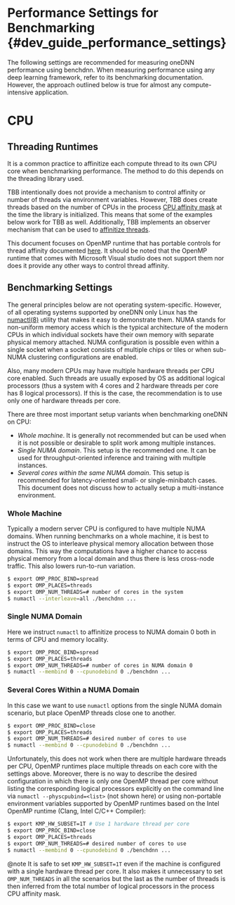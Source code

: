 Performance Settings for Benchmarking {#dev_guide_performance_settings}
=======================================================================

The following settings are recommended for measuring oneDNN performance using
benchdnn. When measuring performance using any deep learning framework, refer
to its benchmarking documentation. However, the approach outlined below is
true for almost any compute-intensive application.

# CPU

## Threading Runtimes

It is a common practice to affinitize each compute thread to its own CPU core
when benchmarking performance. The method to do this depends on the threading
library used.

TBB intentionally does not provide a mechanism to control affinity or number
of threads via environment variables. However, TBB does create threads based
on the number of CPUs in the process
[CPU affinity mask](https://en.wikipedia.org/wiki/Affinity_mask)
at the time the library is initialized. This means that some of the examples
below work for TBB as well. Additionally, TBB implements an observer mechanism
that can be used to
[affinitize threads](https://www.threadingbuildingblocks.org/docs/help/reference/task_scheduler/task_scheduler_observer.html).

This document focuses on OpenMP runtime that has portable controls for thread
affinity documented
[here](https://www.openmp.org/spec-html/5.0/openmpch6.html#x287-20510006).
It should be noted that the OpenMP runtime that comes with Microsoft Visual
studio does not support them nor does it provide any other ways to control
thread affinity.

## Benchmarking Settings

The general principles below are not operating system-specific. However, of
all operating systems supported by oneDNN only Linux has the
[numactl(8)](https://linux.die.net/man/8/numactl) utility that makes it easy
to demonstrate them. NUMA stands for non-uniform memory access which is the
typical architecture of the modern CPUs in which individual sockets have their
own memory with separate physical memory attached. NUMA configuration is
possible even within a single socket when a socket consists of multiple chips
or tiles or when sub-NUMA clustering configurations are enabled.

Also, many modern CPUs may have multiple hardware threads per CPU core
enabled. Such threads are usually exposed by OS as additional logical
processors (thus a system with 4 cores and 2 hardware threads per core has 8
logical processors). If this is the case, the recommendation is to use only
one of hardware threads per core.

There are three most important setup variants when benchmarking oneDNN on CPU:
- *Whole machine*. It is generally not recommended but can be used when it
  is not possible or desirable to split work among multiple instances.
- *Single NUMA domain*. This setup is the recommended one. It can be used for
  throughput-oriented inference and training with multiple instances.
- *Several cores within the same NUMA domain*. This setup is recommended for
  latency-oriented small- or single-minibatch cases.
This document does not discuss how to actually setup a multi-instance
environment.

### Whole Machine

Typically a modern server CPU is configured to have multiple NUMA domains.
When running benchmarks on a whole machine, it is best to instruct the OS to
interleave physical memory allocation between those domains. This way the
computations have a higher chance to access physical memory from a local
domain and thus there is less cross-node traffic. This also lowers run-to-run
variation.

~~~sh
$ export OMP_PROC_BIND=spread
$ export OMP_PLACES=threads
$ export OMP_NUM_THREADS=# number of cores in the system
$ numactl --interleave=all ./benchdnn ...
~~~

### Single NUMA Domain

Here we instruct `numactl` to affinitize process to NUMA domain 0 both in
terms of CPU and memory locality.

~~~sh
$ export OMP_PROC_BIND=spread
$ export OMP_PLACES=threads
$ export OMP_NUM_THREADS=# number of cores in NUMA domain 0
$ numactl --membind 0 --cpunodebind 0 ./benchdnn ...
~~~

### Several Cores Within a NUMA Domain

In this case we want to use `numactl` options from the single NUMA domain
scenario, but place OpenMP threads close one to another.

~~~sh
$ export OMP_PROC_BIND=close
$ export OMP_PLACES=threads
$ export OMP_NUM_THREADS=# desired number of cores to use
$ numactl --membind 0 --cpunodebind 0 ./benchdnn ...
~~~

Unfortunately, this does not work when there are multiple hardware threads per
CPU, OpenMP runtimes place multiple threads on each core with the settings
above. Moreover, there is no way to describe the desired configuration in
which there is only one OpenMP thread per core without listing the
corresponding logical processors explicitly on the command line via `numactl
--physcpubind=<list>` (not shown here) or using non-portable environment
variables supported by OpenMP runtimes based on the Intel OpenMP runtime
(Clang, Intel C/C++ Compiler):

~~~sh
$ export KMP_HW_SUBSET=1T # Use 1 hardware thread per core
$ export OMP_PROC_BIND=close
$ export OMP_PLACES=threads
$ export OMP_NUM_THREADS=# desired number of cores to use
$ numactl --membind 0 --cpunodebind 0 ./benchdnn ...
~~~

@note
    It is safe to set `KMP_HW_SUBSET=1T` even if the machine is configured
    with a single hardware thread per core. It also makes it unnecessary to
    set `OMP_NUM_THREADS` in all the scenarios but the last as the number of
    threads is then inferred from the total number of logical processors
    in the process CPU affinity mask.

